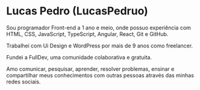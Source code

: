 # Lucas Pedro (LucasPedruo)

Sou programador Front-end a 1 ano e meio, onde possuo experiência com HTML, CSS, JavaScript, TypeScript, Angular, React, Git e GitHub.

Trabalhei com Ui Design e WordPress por mais de 9 anos como freelancer.

Fundei a FullDev, uma comunidade colaborativa e gratuita.

Amo comunicar, pesquisar, aprender, resolver problemas, ensinar e compartilhar meus conhecimentos com outras pessoas através das minhas redes sociais. 

<!-- 
Quer conhecer um pouco mais sobre mim e ver os projetos que já desenvolvi, acesse meu portofólio
 -->